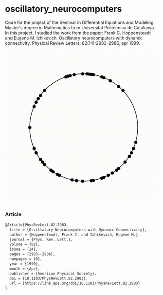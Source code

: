 # oscillatory_neurocomputers
Code for the project of the Seminar in Differential Equations and Modeling. Master's degree in Mathematics from Universitat Politècnica de Catalunya.
In this project, I studied the work from the paper: 
Frank C. Hoppensteadt and Eugene M. Izhikevich. Oscillatory neurocomputers with dynamic connectivity. Physical Review Letters, 82(14):2983–2986, apr 1999.

![initialization](https://github.com/alexgarciaduran/oscillatory_neurocomputers/blob/main/initialization.gif)

### Article
```
@Article{PhysRevLett.82.2983,
  title = {Oscillatory Neurocomputers with Dynamic Connectivity},
  author = {Hoppensteadt, Frank C. and Izhikevich, Eugene M.},
  journal = {Phys. Rev. Lett.},
  volume = {82},
  issue = {14},
  pages = {2983--2986},
  numpages = {0},
  year = {1999},
  month = {Apr},
  publisher = {American Physical Society},
  doi = {10.1103/PhysRevLett.82.2983},
  url = {https://link.aps.org/doi/10.1103/PhysRevLett.82.2983}
}

```
